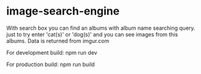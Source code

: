 # image-search-engine

With search box you can find an albums with album name searching query. just to try enter 'cat(s)' or 'dog(s)' and you can see images from this albums. Data is returned from imgur.com

For development build:
npm run dev

For production build:
npm run build
